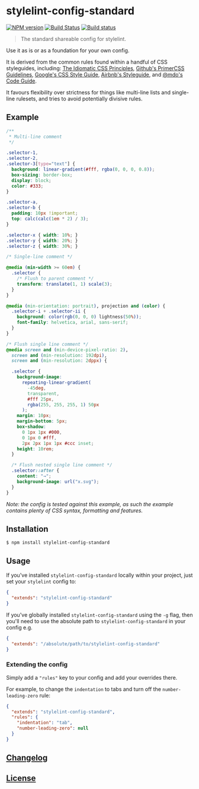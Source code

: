 # stylelint-config-standard

[![NPM version](http://img.shields.io/npm/v/stylelint-config-standard.svg)](https://www.npmjs.org/package/stylelint-config-standard) [![Build Status](https://travis-ci.org/stylelint/stylelint-config-standard.svg?branch=master)](https://travis-ci.org/stylelint/stylelint-config-standard) [![Build status](https://ci.appveyor.com/api/projects/status/o8rfhyax6n7bjnlt/branch/master?svg=true)](https://ci.appveyor.com/project/stylelint/stylelint-config-standard/branch/master)

> The standard shareable config for stylelint.

Use it as is or as a foundation for your own config.

It is derived from the common rules found within a handful of CSS styleguides, including: [The Idiomatic CSS Principles](https://github.com/necolas/idiomatic-css),
[Github's PrimerCSS Guidelines](http://primercss.io/guidelines/#scss),
[Google's CSS Style Guide](https://google.github.io/styleguide/htmlcssguide.xml#CSS_Formatting_Rules), [Airbnb's Styleguide](https://github.com/airbnb/css#css), and [@mdo's Code Guide](http://codeguide.co/#css).

It favours flexibility over strictness for things like multi-line lists and single-line rulesets, and tries to avoid potentially divisive rules.

## Example

```css
/**
 * Multi-line comment
 */

.selector-1,
.selector-2,
.selector-3[type="text"] {
  background: linear-gradient(#fff, rgba(0, 0, 0, 0.8));
  box-sizing: border-box;
  display: block;
  color: #333;
}

.selector-a,
.selector-b {
  padding: 10px !important;
  top: calc(calc(1em * 2) / 3);
}

.selector-x { width: 10%; }
.selector-y { width: 20%; }
.selector-z { width: 30%; }

/* Single-line comment */

@media (min-width >= 60em) {
  .selector {
    /* Flush to parent comment */
    transform: translate(1, 1) scale(3);
  }
}

@media (min-orientation: portrait), projection and (color) {
  .selector-i + .selector-ii {
    background: color(rgb(0, 0, 0) lightness(50%));
    font-family: helvetica, arial, sans-serif;
  }
}

/* Flush single line comment */
@media screen and (min-device-pixel-ratio: 2),
  screen and (min-resolution: 192dpi),
  screen and (min-resolution: 2dppx) {

  .selector {
    background-image:
      repeating-linear-gradient(
        -45deg,
        transparent,
        #fff 25px,
        rgba(255, 255, 255, 1) 50px
      );
    margin: 10px;
    margin-bottom: 5px;
    box-shadow:
      0 1px 1px #000,
      0 1px 0 #fff,
      2px 2px 1px 1px #ccc inset;
    height: 10rem;
  }

  /* Flush nested single line comment */
  .selector::after {
    content: "→";
    background-image: url("x.svg");
  }
}

```

*Note: the config is tested against this example, as such the example contains plenty of CSS syntax, formatting and features.*

## Installation

```console
$ npm install stylelint-config-standard
```

## Usage

If you've installed `stylelint-config-standard` locally within your project, just set your `stylelint` config to:

```json
{
  "extends": "stylelint-config-standard"
}
```

If you've globally installed `stylelint-config-standard` using the `-g` flag, then you'll need to use the absolute path to `stylelint-config-standard` in your config e.g.

```json
{
  "extends": "/absolute/path/to/stylelint-config-standard"
}
```

### Extending the config

Simply add a `"rules"` key to your config and add your overrides there.

For example, to change the `indentation` to tabs and turn off the `number-leading-zero` rule:

```json
{
  "extends": "stylelint-config-standard",
  "rules": {
    "indentation": "tab",
    "number-leading-zero": null
  }
}
```

## [Changelog](CHANGELOG.md)

## [License](LICENSE)
